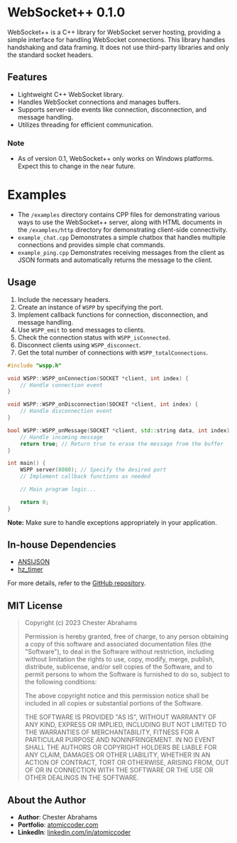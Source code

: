 # WebSocket++ 0.1.0

WebSocket++ is a C++ library for WebSocket server hosting, providing a simple interface for handling WebSocket connections. This library handles handshaking and data framing. It does not use third-party libraries and only the standard socket headers.

## Features
- Lightweight C++ WebSocket library.
- Handles WebSocket connections and manages buffers.
- Supports server-side events like connection, disconnection, and message handling.
- Utilizes threading for efficient communication.

### Note
- As of version 0.1, WebSocket++ only works on Windows platforms. Expect this to change in the near future. 

# Examples
- The `/examples` directory contains CPP files for demonstrating various ways to use the WebSocket++ server, along with HTML documents in the `/examples/http` directory for demonstrating client-side connectivity.
- `example_chat.cpp` Demonstrates a simple chatbox that handles multiple connections and provides simple chat commands.
- `example_ping.cpp` Demonstrates receiving messages from the client as JSON formats and automatically returns the message to the client.

## Usage
1. Include the necessary headers.
2. Create an instance of `WSPP` by specifying the port.
3. Implement callback functions for connection, disconnection, and message handling.
4. Use `WSPP_emit` to send messages to clients.
5. Check the connection status with `WSPP_isConnected`.
6. Disconnect clients using `WSPP_disconnect`.
7. Get the total number of connections with `WSPP_totalConnections`.

```cpp
#include "wspp.h"

void WSPP::WSPP_onConnection(SOCKET *client, int index) {
    // Handle connection event
}

void WSPP::WSPP_onDisconnection(SOCKET *client, int index) {
    // Handle disconnection event
}

bool WSPP::WSPP_onMessage(SOCKET *client, std::string data, int index) {
    // Handle incoming message
    return true; // Return true to erase the message from the buffer
}

int main() {
    WSPP server(8080); // Specify the desired port
    // Implement callback functions as needed

    // Main program logic...

    return 0;
}
```

**Note:** Make sure to handle exceptions appropriately in your application.

## In-house Dependencies
- [ANSIJSON](https://github.com/ChesterOfTheSemester/ANSIJSON)
- [hz_timer](https://github.com/ChesterOfTheSemester/HZ-Timer)

For more details, refer to the [GitHub repository](https://github.com/ChesterOfTheSemester/WebSocket-PlusPlus).

## MIT License

> Copyright (c) 2023 Chester Abrahams
>
> Permission is hereby granted, free of charge, to any person obtaining a copy
> of this software and associated documentation files (the "Software"), to deal
> in the Software without restriction, including without limitation the rights
> to use, copy, modify, merge, publish, distribute, sublicense, and/or sell
> copies of the Software, and to permit persons to whom the Software is
> furnished to do so, subject to the following conditions:
>
> The above copyright notice and this permission notice shall be included in all
> copies or substantial portions of the Software.
>
> THE SOFTWARE IS PROVIDED "AS IS", WITHOUT WARRANTY OF ANY KIND, EXPRESS OR
> IMPLIED, INCLUDING BUT NOT LIMITED TO THE WARRANTIES OF MERCHANTABILITY,
> FITNESS FOR A PARTICULAR PURPOSE AND NONINFRINGEMENT. IN NO EVENT SHALL THE
> AUTHORS OR COPYRIGHT HOLDERS BE LIABLE FOR ANY CLAIM, DAMAGES OR OTHER
> LIABILITY, WHETHER IN AN ACTION OF CONTRACT, TORT OR OTHERWISE, ARISING FROM,
> OUT OF OR IN CONNECTION WITH THE SOFTWARE OR THE USE OR OTHER DEALINGS IN THE
> SOFTWARE.

## About the Author

- **Author**: Chester Abrahams
- **Portfolio**: [atomiccoder.com](https://atomiccoder.com)
- **LinkedIn**: [linkedin.com/in/atomiccoder](https://www.linkedin.com/in/atomiccoder)

